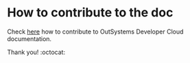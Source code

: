 # How to contribute to the doc

Check [here](https://github.com/OutSystems/docs-product/wiki/How-to-contribute-to-OutSystems-Documentation) how to contribute to OutSystems Developer Cloud documentation.

Thank you! :octocat:
